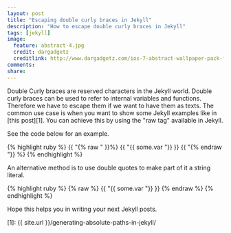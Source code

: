 ```yaml
---
layout: post
title: "Escaping double curly braces in Jekyll"
description: "How to escape double curly braces in Jekyll"
tags: [jekyll]
image:
  feature: abstract-4.jpg
  credit: dargadgetz
  creditlink: http://www.dargadgetz.com/ios-7-abstract-wallpaper-pack-for-iphone-5-and-ipod-touch-retina/
comments: 
share: 
---
```

Double Curly braces are reserved characters in the Jekyll world. Double curly braces can be used to refer to internal variables and functions. Therefore we have to escape them if we want to have them as texts. The common use case is when you want to show some Jekyll examples like in [this post][1]. You can achieve this by using the "raw tag" available in Jekyll.

See the code below for an example.

{% highlight ruby %}
{{ "{% raw  " }}%} {{ "{{ some.var "}} }} {{ "{% endraw "}} %}
{% endhighlight %}

An alternative method is to use double quotes to make part of it a string literal.

{% highlight ruby %}
{% raw  %} {{ "{{ some.var "}} }} {% endraw %}
{% endhighlight %}

Hope this helps you in writing your next Jekyll posts.

[1]: {{ site.url }}/generating-absolute-paths-in-jekyll/
